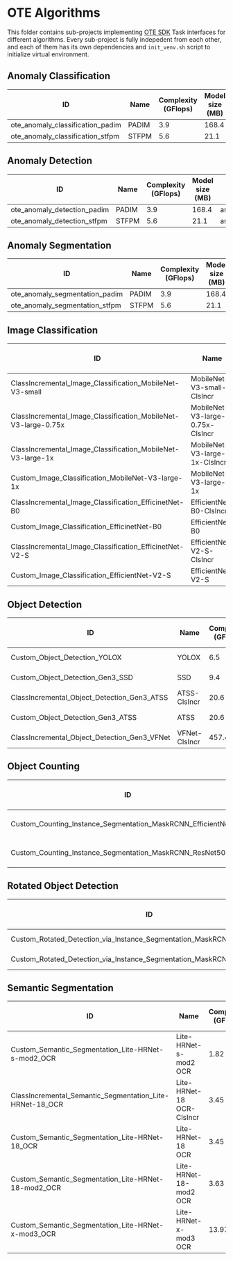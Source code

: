 # OTE Algorithms

This folder contains sub-projects implementing [OTE SDK](../ote_sdk) Task interfaces for different algorithms.
Every sub-project is fully indepedent from each other, and each of them has its own dependencies and `init_venv.sh` script to initialize virtual environment.

## Anomaly Classification
ID | Name | Complexity (GFlops) | Model size (MB) | Path
------- | ------- | ------- | ------- | -------
ote_anomaly_classification_padim | PADIM | 3.9 | 168.4 | anomaly/anomaly_classification/configs/padim/template.yaml
ote_anomaly_classification_stfpm | STFPM | 5.6 | 21.1 | anomaly/anomaly_classification/configs/stfpm/template.yaml

## Anomaly Detection
ID | Name | Complexity (GFlops) | Model size (MB) | Path
------- | ------- | ------- | ------- | -------
ote_anomaly_detection_padim | PADIM | 3.9 | 168.4 | anomaly/anomaly_detection/configs/padim/template.yaml
ote_anomaly_detection_stfpm | STFPM | 5.6 | 21.1 | anomaly/anomaly_detection/configs/stfpm/template.yaml

## Anomaly Segmentation
ID | Name | Complexity (GFlops) | Model size (MB) | Path
------- | ------- | ------- | ------- | -------
ote_anomaly_segmentation_padim | PADIM | 3.9 | 168.4 | anomaly/anomaly_segmentation/configs/padim/template.yaml
ote_anomaly_segmentation_stfpm | STFPM | 5.6 | 21.1 | anomaly/anomaly_segmentation/configs/stfpm/template.yaml

## Image Classification
ID | Name | Complexity (GFlops) | Model size (MB) | Path
------- | ------- | ------- | ------- | -------
ClassIncremental_Image_Classification_MobileNet-V3-small | MobileNet-V3-small-ClsIncr | 0.12 | 1.56 | model-preparation-algorithm/configs/classification/mobilenet_v3_small_cls_incr/template.yaml
ClassIncremental_Image_Classification_MobileNet-V3-large-0.75x | MobileNet-V3-large-0.75x-ClsIncr | 0.32 | 2.76 | model-preparation-algorithm/configs/classification/mobilenet_v3_large_075_cls_incr/template.yaml
ClassIncremental_Image_Classification_MobileNet-V3-large-1x | MobileNet-V3-large-1x-ClsIncr | 0.44 | 4.29 | model-preparation-algorithm/configs/classification/mobilenet_v3_large_1_cls_incr/template.yaml
Custom_Image_Classification_MobileNet-V3-large-1x | MobileNet-V3-large-1x | 0.44 | 4.29 | deep-object-reid/configs/ote_custom_classification/mobilenet_v3_large_1/template.yaml
ClassIncremental_Image_Classification_EfficinetNet-B0 | EfficientNet-B0-ClsIncr | 0.81 | 4.09 | model-preparation-algorithm/configs/classification/efficientnet_b0_cls_incr/template.yaml
Custom_Image_Classification_EfficinetNet-B0 | EfficientNet-B0 | 0.81 | 4.09 | deep-object-reid/configs/ote_custom_classification/efficientnet_b0/template.yaml
ClassIncremental_Image_Classification_EfficinetNet-V2-S | EfficientNet-V2-S-ClsIncr | 5.76 | 20.23 | model-preparation-algorithm/configs/classification/efficientnet_v2_s_cls_incr/template.yaml
Custom_Image_Classification_EfficientNet-V2-S | EfficientNet-V2-S | 5.76 | 20.23 | deep-object-reid/configs/ote_custom_classification/efficientnet_v2_s/template.yaml

## Object Detection
ID | Name | Complexity (GFlops) | Model size (MB) | Path
------- | ------- | ------- | ------- | -------
Custom_Object_Detection_YOLOX | YOLOX | 6.5 | 20.4 | mmdetection/configs/custom-object-detection/cspdarknet_YOLOX/template.yaml
Custom_Object_Detection_Gen3_SSD | SSD | 9.4 | 7.6 | mmdetection/configs/custom-object-detection/gen3_mobilenetV2_SSD/template.yaml
ClassIncremental_Object_Detection_Gen3_ATSS | ATSS-ClsIncr | 20.6 | 9.1 | model-preparation-algorithm/configs/detection/mobilenetv2_atss_cls_incr/template.yaml
Custom_Object_Detection_Gen3_ATSS | ATSS | 20.6 | 9.1 | mmdetection/configs/custom-object-detection/gen3_mobilenetV2_ATSS/template.yaml
ClassIncremental_Object_Detection_Gen3_VFNet | VFNet-ClsIncr | 457.4 | 126.0 | model-preparation-algorithm/configs/detection/resnet50_vfnet_cls_incr/template.yaml

## Object Counting
ID | Name | Complexity (GFlops) | Model size (MB) | Path
------- | ------- | ------- | ------- | -------
Custom_Counting_Instance_Segmentation_MaskRCNN_EfficientNetB2B | MaskRCNN-EfficientNetB2B | 68.48 | 13.27 | mmdetection/configs/custom-counting-instance-seg/efficientnetb2b_maskrcnn/template.yaml
Custom_Counting_Instance_Segmentation_MaskRCNN_ResNet50 | MaskRCNN-ResNet50 | 533.8 | 177.9 | mmdetection/configs/custom-counting-instance-seg/resnet50_maskrcnn/template.yaml

## Rotated Object Detection
ID | Name | Complexity (GFlops) | Model size (MB) | Path
------- | ------- | ------- | ------- | -------
Custom_Rotated_Detection_via_Instance_Segmentation_MaskRCNN_EfficientNetB2B | MaskRCNN-EfficientNetB2B | 68.48 | 13.27 | mmdetection/configs/rotated_detection/efficientnetb2b_maskrcnn/template.yaml
Custom_Rotated_Detection_via_Instance_Segmentation_MaskRCNN_ResNet50 | MaskRCNN-ResNet50 | 533.8 | 177.9 | mmdetection/configs/rotated_detection/resnet50_maskrcnn/template.yaml

## Semantic Segmentation
ID | Name | Complexity (GFlops) | Model size (MB) | Path
------- | ------- | ------- | ------- | -------
Custom_Semantic_Segmentation_Lite-HRNet-s-mod2_OCR | Lite-HRNet-s-mod2 OCR | 1.82 | 3.5 | mmsegmentation/configs/custom-sematic-segmentation/ocr-lite-hrnet-s-mod2/template.yaml
ClassIncremental_Semantic_Segmentation_Lite-HRNet-18_OCR | Lite-HRNet-18 OCR-ClsIncr | 3.45 | 4.5 | model-preparation-algorithm/configs/segmentation/ocr-lite-hrnet-18-cls-incr/template.yaml
Custom_Semantic_Segmentation_Lite-HRNet-18_OCR | Lite-HRNet-18 OCR | 3.45 | 4.5 | mmsegmentation/configs/custom-sematic-segmentation/ocr-lite-hrnet-18/template.yaml
Custom_Semantic_Segmentation_Lite-HRNet-18-mod2_OCR | Lite-HRNet-18-mod2 OCR | 3.63 | 4.8 | mmsegmentation/configs/custom-sematic-segmentation/ocr-lite-hrnet-18-mod2/template.yaml
Custom_Semantic_Segmentation_Lite-HRNet-x-mod3_OCR | Lite-HRNet-x-mod3 OCR | 13.97 | 6.4 | mmsegmentation/configs/custom-sematic-segmentation/ocr-lite-hrnet-x-mod3/template.yaml
